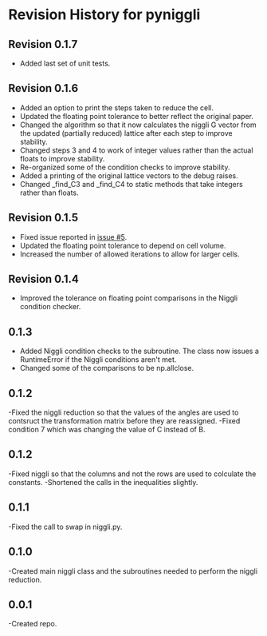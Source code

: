 # Revision History for pyniggli

## Revision 0.1.7
- Added last set of unit tests.

## Revision 0.1.6
- Added an option to print the steps taken to reduce the cell.
- Updated the floating point tolerance to better reflect the original
  paper.
- Changed the algorithm so that it now calculates the niggli G vector
  from the updated (partially reduced) lattice after each step to
  improve stability.
- Changed steps 3 and 4 to work of integer values rather than the
  actual floats to improve stability.
- Re-organized some of the condition checks to improve stability.
- Added a printing of the original lattice vectors to the debug
  raises.
- Changed _find_C3 and _find_C4 to static methods that take integers
  rather than floats.

## Revision 0.1.5
- Fixed issue reported in [issue #5](https://github.com/wsmorgan/pyniggli/issues/5).
- Updated the floating point tolerance to depend on cell volume.
- Increased the number of allowed iterations to allow for larger cells.

## Revision 0.1.4
- Improved the tolerance on floating point comparisons in the Niggli
  condition checker.

## 0.1.3
- Added Niggli condition checks to the subroutine. The class now
  issues a RuntimeError if the Niggli conditions aren't met.
- Changed some of the comparisons to be np.allclose.

## 0.1.2
-Fixed the niggli reduction so that the values of the angles are used
 to contsruct the transformation matrix before they are reassigned.
-Fixed condition 7 which was changing the value of C instead of B.

## 0.1.2
-Fixed niggli so that the columns and not the rows are used to colculate the constants.
-Shortened the calls in the inequalities slightly.

## 0.1.1
-Fixed the call to swap in niggli.py.

## 0.1.0
-Created main niggli class and the subroutines needed to perform the
 niggli reduction.

## 0.0.1
-Created repo.